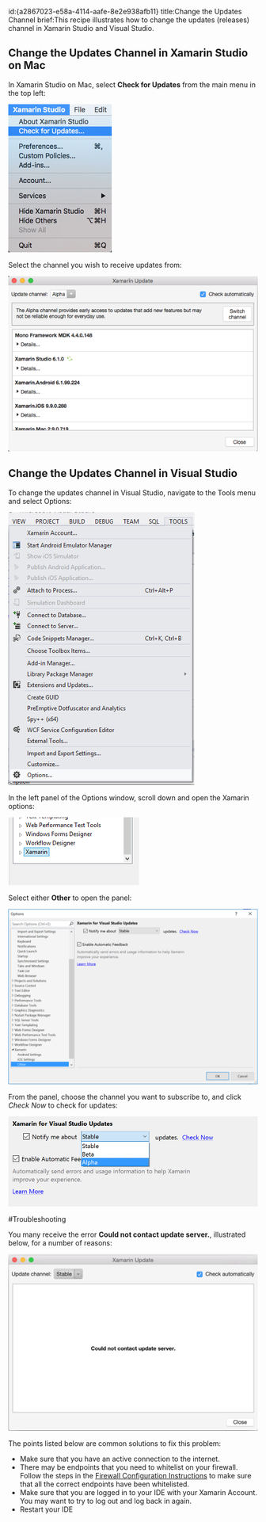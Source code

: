 id:{a2867023-e58a-4114-aafe-8e2e938afb11}
title:Change the Updates Channel
brief:This recipe illustrates how to change the updates (releases) channel in Xamarin Studio and Visual Studio.


## Change the Updates Channel in Xamarin Studio on Mac

In Xamarin Studio on Mac, select **Check for Updates** from the main menu in the top left:

 ![](Images/image1.png)

Select the channel you wish to receive updates from:

 ![](Images/image2.png)

## Change the Updates Channel in Visual Studio

To change the updates channel in Visual Studio, navigate to the Tools menu and select Options:

 ![](Images/image6.png)

In the left panel of the Options window, scroll down and open the Xamarin options:

 ![](Images/image7.png)

Select either **Other** to open the panel:

 ![](Images/image8.png)

From the panel, choose the channel you want to subscribe to, and click *Check Now* to check for updates:

 ![](Images/image10.png)

#Troubleshooting

You many receive the error **Could not contact update server.**, illustrated below, for a number of reasons:

![](Images/image11.png)

The points listed below are common solutions to fix this problem:

*  Make sure that you have an active connection to the internet.
* There may be endpoints that you need to whitelist on your firewall. Follow the steps in the [Firewall Configuration Instructions](https://developer.xamarin.com/guides/cross-platform/getting_started/installation/firewall/#Software_Updates) to make sure that all the correct endpoints have been whitelisted.
* Make sure that you are logged in to your IDE with your Xamarin Account. You may want to try to log out and log back in again.
* Restart your IDE
